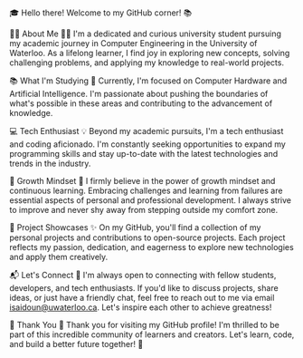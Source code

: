 🎓 Hello there! Welcome to my GitHub corner! 📚


👨‍🎓 About Me 👩‍🎓
I'm a dedicated and curious university student pursuing my academic journey in Computer Engineering in the University of Waterloo. As a lifelong learner, I find joy in exploring new concepts, solving challenging problems, and applying my knowledge to real-world projects.


📚 What I'm Studying 🎯
Currently, I'm focused on Computer Hardware and Artificial Intelligence. I'm passionate about pushing the boundaries of what's possible in these areas and contributing to the advancement of knowledge.


💻 Tech Enthusiast 💡
Beyond my academic pursuits, I'm a tech enthusiast and coding aficionado. I'm constantly seeking opportunities to expand my programming skills and stay up-to-date with the latest technologies and trends in the industry.


🌱 Growth Mindset 🚀
I firmly believe in the power of growth mindset and continuous learning. Embracing challenges and learning from failures are essential aspects of personal and professional development. I always strive to improve and never shy away from stepping outside my comfort zone.


📝 Project Showcases ✨
On my GitHub, you'll find a collection of my personal projects and contributions to open-source projects. Each project reflects my passion, dedication, and eagerness to explore new technologies and apply them creatively. 


📬 Let's Connect 🤝
I'm always open to connecting with fellow students, developers, and tech enthusiasts. If you'd like to discuss projects, share ideas, or just have a friendly chat, feel free to reach out to me via email isaidoun@uwaterloo.ca. Let's inspire each other to achieve greatness!


🎉 Thank You 🙏
Thank you for visiting my GitHub profile! I'm thrilled to be part of this incredible community of learners and creators. Let's learn, code, and build a better future together! 🌟
